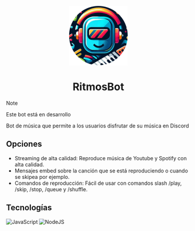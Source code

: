 <div align="center">

<img src="https://github.com/devparada/RitmosBot/blob/main/img/logo.png?raw=true" width=160>

# RitmosBot

</div>

> [!NOTE]
> Este bot está en desarrollo

Bot de música que permite a los usuarios disfrutar de su música en Discord

## Opciones
- Streaming de alta calidad: Reproduce música de Youtube y Spotify con alta calidad.
- Mensajes embed sobre la canción que se está reproduciendo o cuando se skipea por ejemplo.
- Comandos de reproducción: Fácil de usar con comandos slash /play, /skip, /stop, /queue y /shuffle.

## Tecnologías
![JavaScript](https://img.shields.io/badge/javascript-%23323330.svg?style=for-the-badge&logo=javascript&logoColor=%23F7DF1E)
![NodeJS](https://img.shields.io/badge/node.js%-6DA55F?style=for-the-badge&logo=node.js&logoColor=white)
